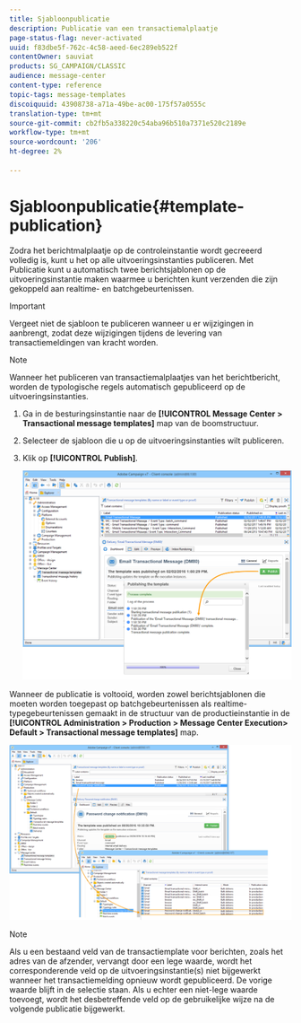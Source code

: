 ```yaml
---
title: Sjabloonpublicatie
description: Publicatie van een transactiemalplaatje
page-status-flag: never-activated
uuid: f83dbe5f-762c-4c58-aeed-6ec289eb522f
contentOwner: sauviat
products: SG_CAMPAIGN/CLASSIC
audience: message-center
content-type: reference
topic-tags: message-templates
discoiquuid: 43908738-a71a-49be-ac00-175f57a0555c
translation-type: tm+mt
source-git-commit: cb2fb5a338220c54aba96b510a7371e520c2189e
workflow-type: tm+mt
source-wordcount: '206'
ht-degree: 2%

---
```



# Sjabloonpublicatie{#template-publication}

Zodra het berichtmalplaatje op de controleinstantie wordt gecreeerd volledig is, kunt u het op alle uitvoeringsinstanties publiceren. Met Publicatie kunt u automatisch twee berichtsjablonen op de uitvoeringsinstantie maken waarmee u berichten kunt verzenden die zijn gekoppeld aan realtime- en batchgebeurtenissen.

>[!IMPORTANT]
>
>Vergeet niet de sjabloon te publiceren wanneer u er wijzigingen in aanbrengt, zodat deze wijzigingen tijdens de levering van transactiemeldingen van kracht worden.

>[!NOTE]
>
>Wanneer het publiceren van transactiemalplaatjes van het berichtbericht, worden de typologische regels automatisch gepubliceerd op de uitvoeringsinstanties.

1. Ga in de besturingsinstantie naar de **[!UICONTROL Message Center > Transactional message templates]** map van de boomstructuur.
1. Selecteer de sjabloon die u op de uitvoeringsinstanties wilt publiceren.
1. Klik op **[!UICONTROL Publish]**.

   ![](assets/messagecenter_publish_model_008.png)

Wanneer de publicatie is voltooid, worden zowel berichtsjablonen die moeten worden toegepast op batchgebeurtenissen als realtime-typegebeurtenissen gemaakt in de structuur van de productieinstantie in de **[!UICONTROL Administration > Production > Message Center Execution> Default > Transactional message templates]** map.

![](assets/messagecenter_deployed_model_001.png)

>[!NOTE]
>
>Als u een bestaand veld van de transactiemplate voor berichten, zoals het adres van de afzender, vervangt door een lege waarde, wordt het corresponderende veld op de uitvoeringsinstantie(s) niet bijgewerkt wanneer het transactiemelding opnieuw wordt gepubliceerd. De vorige waarde blijft in de selectie staan. Als u echter een niet-lege waarde toevoegt, wordt het desbetreffende veld op de gebruikelijke wijze na de volgende publicatie bijgewerkt.
